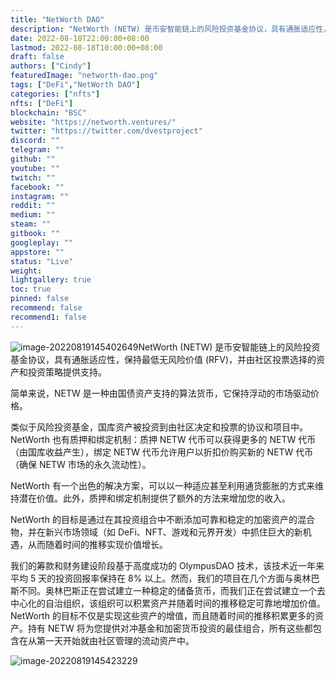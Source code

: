 ```yaml
---
title: "NetWorth DAO"
description: "NetWorth (NETW) 是币安智能链上的风险投资基金协议，具有通胀适应性，保持最低无风险价值 (RFV)，并由社区投票选择的资产和投资策略提供支持。"
date: 2022-08-18T22:00:00+08:00
lastmod: 2022-08-18T10:00:00+08:00
draft: false
authors: ["Cindy"]
featuredImage: "networth-dao.png"
tags: ["DeFi","NetWorth DAO"]
categories: ["nfts"]
nfts: ["DeFi"]
blockchain: "BSC"
website: "https://networth.ventures/"
twitter: "https://twitter.com/dvestproject"
discord: ""
telegram: ""
github: ""
youtube: ""
twitch: ""
facebook: ""
instagram: ""
reddit: ""
medium: ""
steam: ""
gitbook: ""
googleplay: ""
appstore: ""
status: "Live"
weight: 
lightgallery: true
toc: true
pinned: false
recommend: false
recommend1: false
---
```

![image-20220819145402649](C:\Users\admin\AppData\Roaming\Typora\typora-user-images\image-20220819145402649.png)NetWorth (NETW) 是币安智能链上的风险投资基金协议，具有通胀适应性，保持最低无风险价值 (RFV)，并由社区投票选择的资产和投资策略提供支持。 

简单来说，NETW 是一种由国债资产支持的算法货币，它保持浮动的市场驱动价格。

类似于风险投资基金，国库资产被投资到由社区决定和投票的协议和项目中。NetWorth 也有质押和绑定机制：质押 NETW 代币可以获得更多的 NETW 代币（由国库收益产生），绑定 NETW 代币允许用户以折扣价购买新的 NETW 代币（确保 NETW 市场的永久流动性）。

NetWorth 有一个出色的解决方案，可以以一种适应甚至利用通货膨胀的方式来维持潜在价值。此外，质押和绑定机制提供了额外的方法来增加您的收入。

NetWorth 的目标是通过在其投资组合中不断添加可靠和稳定的加密资产的混合物，并在新兴市场领域（如 DeFi、NFT、游戏和元界开发）中抓住巨大的新机遇，从而随着时间的推移实现价值增长。

我们的筹款和财务建设阶段基于高度成功的 OlympusDAO 技术，该技术近一年来平均 5 天的投资回报率保持在 8% 以上。然而，我们的项目在几个方面与奥林巴斯不同。奥林巴斯正在尝试建立一种稳定的储备货币，而我们正在尝试建立一个去中心化的自治组织，该组织可以积累资产并随着时间的推移稳定可靠地增加价值。NetWorth 的目标不仅是实现这些资产的增值，而且随着时间的推移积累更多的资产。持有 NETW 将为您提供对冲基金和加密货币投资的最佳组合，所有这些都包含在从第一天开始就由社区管理的流动资产中。

![image-20220819145423229](C:\Users\admin\AppData\Roaming\Typora\typora-user-images\image-20220819145423229.png)